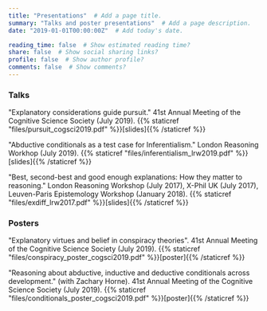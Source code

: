 ```yaml
---
title: "Presentations"  # Add a page title.
summary: "Talks and poster presentations"  # Add a page description.
date: "2019-01-01T00:00:00Z"  # Add today's date.

reading_time: false  # Show estimated reading time?
share: false  # Show social sharing links?
profile: false  # Show author profile?
comments: false  # Show comments?
---
```


### **Talks**

"Explanatory considerations guide pursuit." 41st Annual Meeting of the Cognitive Science Society (July 2019). {{% staticref "files/pursuit_cogsci2019.pdf" %}}[slides]{{% /staticref %}}

"Abductive conditionals as a test case for Inferentialism." London Reasoning Workhop (July 2019). {{% staticref "files/inferentialism_lrw2019.pdf" %}}[slides]{{% /staticref %}}

"Best, second-best and good enough explanations: How they matter to reasoning." London Reasoning Workshop (July 2017), X-Phil UK (July 2017), Leuven-Paris Epistemology Workshop (January 2018). {{% staticref "files/exdiff_lrw2017.pdf" %}}[slides]{{% /staticref %}}




### **Posters**

"Explanatory virtues and belief in conspiracy theories". 41st Annual Meeting of the Cognitive Science Society (July 2019). {{% staticref "files/conspiracy_poster_cogsci2019.pdf" %}}[poster]{{% /staticref %}}

"Reasoning about abductive, inductive and deductive conditionals across development." (with Zachary Horne). 41st Annual Meeting of the Cognitive Science Society (July 2019). {{% staticref "files/conditionals_poster_cogsci2019.pdf" %}}[poster]{{% /staticref %}}